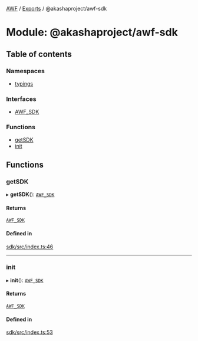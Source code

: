 [AWF](../README.md) / [Exports](../modules.md) / @akashaproject/awf-sdk

# Module: @akashaproject/awf-sdk

## Table of contents

### Namespaces

- [typings](_akashaproject_awf_sdk.typings.md)

### Interfaces

- [AWF\_SDK](../interfaces/_akashaproject_awf_sdk.AWF_SDK.md)

### Functions

- [getSDK](_akashaproject_awf_sdk.md#getsdk)
- [init](_akashaproject_awf_sdk.md#init)

## Functions

### getSDK

▸ **getSDK**(): [`AWF_SDK`](../interfaces/_akashaproject_awf_sdk.AWF_SDK.md)

#### Returns

[`AWF_SDK`](../interfaces/_akashaproject_awf_sdk.AWF_SDK.md)

#### Defined in

[sdk/src/index.ts:46](https://github.com/AKASHAorg/akasha-world-framework/blob/83e542de/sdk/src/index.ts#L46)

___

### init

▸ **init**(): [`AWF_SDK`](../interfaces/_akashaproject_awf_sdk.AWF_SDK.md)

#### Returns

[`AWF_SDK`](../interfaces/_akashaproject_awf_sdk.AWF_SDK.md)

#### Defined in

[sdk/src/index.ts:53](https://github.com/AKASHAorg/akasha-world-framework/blob/83e542de/sdk/src/index.ts#L53)
